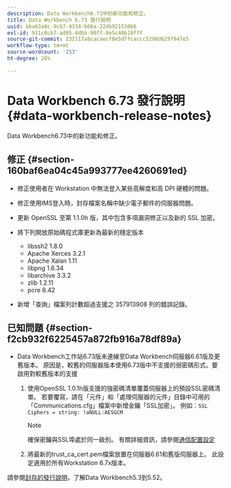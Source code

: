 ```yaml
---
description: Data Workbench6.73中的新功能和修正。
title: Data Workbench 6.73 發行說明
uuid: bba63a8c-9cb7-4334-b66a-22db92153066
exl-id: 911c0cb7-ad95-4dbb-90ff-8e5c40b19f7f
source-git-commit: 232117a8cacaecf8e5d7fcaccc5290d6297947e5
workflow-type: tm+mt
source-wordcount: '253'
ht-degree: 26%

---
```


# Data Workbench 6.73 發行說明{#data-workbench-release-notes}

Data Workbench6.73中的新功能和修正。

## 修正 {#section-160baf6ea04c45a993777ee4260691ed}

* 修正使用者在 Workstation 中無法登入某些高解度和高 DPI 硬體的問題。
* 修正使用IMS登入時，封存檔案名稱中缺少電子郵件的伺服器問題。
* 更新 OpenSSL 至第 1.1.0h 版，其中包含多項漏洞修正以及新的 SSL 加密。
* 將下列開放原始碼程式庫更新為最新的穩定版本

   * libssh2 1.8.0
   * Apache Xerces 3.2.1
   * Apache Xalan 1.11
   * libpng 1.6.34
   * libarchive 3.3.2
   * zlib 1.2.11
   * pcre 8.42

* 新增「查詢」檔案列計數超過支援之 357913908 列的錯誤記錄。

## 已知問題 {#section-f2cb932f6225457a872fb916a78df89a}

* Data Workbench工作站6.73版未連線至Data Workbench伺服器6.61版及更舊版本。 原因是，較舊的伺服器版本使用6.73版中不支援的弱密碼形式。要啟用對較舊版本的支援

   1. 使用OpenSSL 1.0.1h版支援的強密碼清單覆蓋伺服器上的預設SSL密碼清單。 若要覆寫，請在「元件」和「處理伺服器的元件」目錄中可用的「Communications.cfg」檔案中新增金鑰「SSL加密」。 例如︰`SSL Ciphers = string: !aNULL:AESGCM`

      >[!NOTE]
      >
      >確保密鑰與SSL埠處於同一級別。 有關詳細資訊，請參閱[通信配置設定](https://experienceleague.adobe.com/docs/data-workbench/using/server-admin-install/config-settings/c-comm-cfg-stgs.html)

   1. 將最新的trust_ca_cert.pem檔案放置在伺服器6.61和舊版伺服器上。 此設定適用於所有Workstation 6.7x版本。

請參閱[封存的發行說明](https://experienceleague.adobe.com/docs/data-workbench/using/release-notes/release-notes.html)，了解Data Workbench5.3到5.52。
